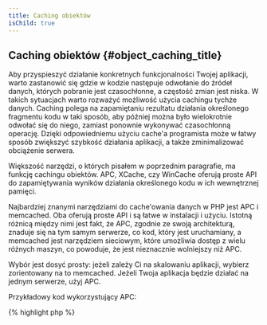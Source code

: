 ```yaml
---
title: Caching obiektów
isChild: true
---
```


## Caching obiektów {#object_caching_title}

Aby przyspieszyć działanie konkretnych funkcjonalności Twojej aplikacji, warto zastanowić się gdzie w kodzie następuje
odwołanie do źródeł danych, których pobranie jest czasochłonne, a częstość zmian jest niska. W takich sytuacjach warto
rozważyć możliwość użycia cachingu tychże danych. Caching polega na zapamiętaniu rezultatu działania określonego
fragmentu kodu w taki sposób, aby później można było wielokrotnie odwołać się do niego, zamiast ponownie wykonywać
czasochłonną operację. Dzięki odpowiedniemu użyciu cache'a programista może w łatwy sposób zwiększyć szybkość działania
aplikacji, a także zminimalizować obciążenie serwera.

Większość narzędzi, o których pisałem w poprzednim paragrafie, ma funkcję cachingu obiektów. APC, XCache, czy WinCache
oferują proste API do zapamiętywania wyników działania określonego kodu w ich wewnętrznej pamięci.

Najbardziej znanymi narzędziami do cache'owania danych w PHP jest APC i memcached. Oba oferują proste API i są łatwe w
instalacji i użyciu. Istotną różnicą między nimi jest fakt, że APC, zgodnie ze swoją architekturą, znaduje się na tym
samym serwerze, co kod, który jest uruchamiany, a memcached jest narzędziem sieciowym, które umożliwia dostęp z wielu
różnych maszyn, co powoduje, że jest nieznacznie wolniejszy niż APC.

Wybór jest dosyć prosty: jeżeli zależy Ci na skalowaniu aplikacji, wybierz zorientowany na to memcached. Jeżeli Twoja
aplikacja będzie działać na jednym serwerze, użyj APC.  

Przykładowy kod wykorzystujący APC:

{% highlight php %}
<?php
// sprawdź, czy istnieją dane zapisane jako 'expensive_data' w pamięci
$data = apc_fetch('expensive_data');
if (!$data)
{
    // danych nie ma w pamięci, wykonaj czasochłonną operację
    // i zapamiętaj wynik, aby można było użyć go później. 
    $data = get_expensive_data();
    apc_store('expensive_data', $data);
}

print_r($data);
{% endhighlight %}

Narzędzia do cachingu obiektów:

* [APC Functions](http://php.net/manual/pl/ref.apc.php)
* [Memcached](http://memcached.org/)
* [Redis](http://redis.io/)
* [XCache API](http://xcache.lighttpd.net/wiki/XcacheApi)
* [Funkcje WinCache](http://www.php.net/manual/pl/ref.wincache.php)
